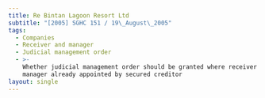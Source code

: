 ```yaml
---
title: Re Bintan Lagoon Resort Ltd
subtitle: "[2005] SGHC 151 / 19\_August\_2005"
tags:
  - Companies
  - Receiver and manager
  - Judicial management order
  - >-
    Whether judicial management order should be granted where receiver and
    manager already appointed by secured creditor
layout: single
---
```


